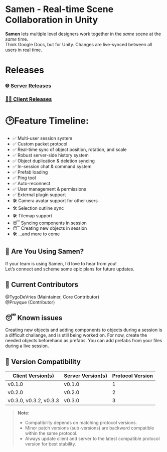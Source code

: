 # Samen - Real-time Scene Collaboration in Unity
**Samen** lets multiple level designers work together in the *same* scene at the *same* time.  
Think Google Docs, but for Unity. Changes are live-synced between all users in real time.


# Releases 
### [🌐 Server Releases](https://github.com/Samen-Unity/samen-host/releases)
### [🧑‍💻 Client Releases](https://github.com/Samen-Unity/samen-sample/releases)

# 🕑Feature Timeline:
- ✅ Multi-user session system  
- ✅ Custom packet protocol  
- ✅ Real-time sync of object position, rotation, and scale  
- ✅ Robust server-side history system  
- ✅ Object duplication & deletion syncing  
- ✅ In-session chat & command system  
- ✅ Prefab loading  
- ✅ Ping tool  
- ✅ Auto-reconnect  
- ✅ User management & permissions  
- ✅ External plugin support  
- 🛠️ Camera avatar support for other users  
- 🛠️ Selection outline sync  
- 🛠️ Tilemap support
- 😴 Syncing components in session
- 😴 Creating new objects in session
- 🛠️ ...and more to come

## 📣 Are You Using Samen?
If your team is using Samen, I’d love to hear from you!  
Let’s connect and scheme some epic plans for future updates.

## 👥 Current Contributors
@TygoDeVries (Maintainer, Core Contributor)  
@Pruyque (Contributor)

## 😴 Known issues
Creating new objects and adding components to objects during a session is a difficult challange, and is still being worked on. 
For now, create the needed objects beforehand as prefabs. You can add prefabs from your files during a live session.

## 🔄 Version Compatibility

| Client Version(s)       | Server Version(s)   | Protocol Version |
|------------------------|--------------------|------------------|
| v0.1.0                 | v0.1.0             | 1                |
| v0.2.0                 | v0.2.0             | 2                |
| v0.3.0, v0.3.2, v0.3.3  | v0.3.0             | 3                |

> **Note:**  
> - Compatibility depends on matching protocol versions.  
> - Minor patch versions (sub-versions) are backward compatible within the same protocol.  
> - Always update client and server to the latest compatible protocol version for best stability.

